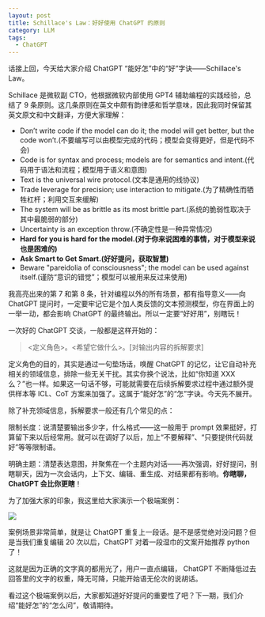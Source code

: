 ```yaml
---
layout: post
title: Schillace's Law：好好使用 ChatGPT 的原则
category: LLM
tags:
  - ChatGPT
---
```


话接上回，今天给大家介绍 ChatGPT “能好怎”中的“好”字诀——Schillace's Law。

Schillace 是微软副 CTO，他根据微软内部使用 GPT4 辅助编程的实践经验，总结了 9 条原则。这几条原则在英文中颇有韵律感和哲学意味，因此我同时保留其英文原文和中文翻译，方便大家理解：

* Don’t write code if the model can do it; the model will get better, but the code won’t.(不要编写可以由模型完成的代码；模型会变得更好，但是代码不会)
* Code is for syntax and process; models are for semantics and intent.(代码用于语法和流程；模型用于语义和意图)
* Text is the universal wire protocol.(文本是通用的线协议)
* Trade leverage for precision; use interaction to mitigate.(为了精确性而牺牲杠杆；利用交互来缓解)
* The system will be as brittle as its most brittle part.(系统的脆弱性取决于其中最脆弱的部分)
* Uncertainty is an exception throw.(不确定性是一种异常情况)
* **Hard for you is hard for the model.(对于你来说困难的事情，对于模型来说也是困难的)**
* **Ask Smart to Get Smart.(好好提问，获取智慧)**
* Beware "pareidolia of consciousness"; the model can be used against itself.(谨防“意识的错觉”；模型可以被用来反过来使用)

我高亮出来的第 7 和第 8 条，针对编程以外的所有场景，都有指导意义——向 ChatGPT 提问时，一定要牢记它是个加人类反馈的文本预测模型，你在界面上的一举一动，都会影响 ChatGPT 的最终输出。所以一定要“好好用”，别瞎玩！

一次好的 ChatGPT 交谈，一般都是这样开始的：

> <定义角色>。<希望它做什么>。[对输出内容的拆解要求]

定义角色的目的，其实是通过一句垫场话，唤醒 ChatGPT 的记忆，让它自动补充相关的领域信息，排除一些无关干扰。其实你换个说法，比如“你知道 XXX 么？”也一样。如果这一句话不够，可能就需要在后续拆解要求过程中通过额外提供样本等 ICL、CoT 方案来加强了。这属于“能好怎”的“怎”字诀。今天先不展开。

除了补充领域信息，拆解要求一般还有几个常见的点：

限制长度：说清楚要输出多少字，什么格式——这一般用于 prompt 效果挺好，打算留下来以后经常用。就可以在调好了以后，加上“不要解释”、“只要提供代码就好”等等限制语。

明确主题：清楚表达意图，并聚焦在一个主题内对话——再次强调，好好提问，别瞎聊天，因为一次会话内，上下文、编辑、重生成、对结果都有影响。**你瞎聊，ChatGPT 会比你更瞎**！

为了加强大家的印象，我这里给大家演示一个极端案例：

![](https://mmbiz.qpic.cn/mmbiz_png/tNjHEwGJhqFbCicYib93vnZZ1PYjy24a8WOiaUbib3tkQ4GlwDWicFHg55QtgFNxaKIX1HWZhp63rt8HF0cvTYyDeNA/640?wx_fmt=png&tp=webp&wxfrom=5&wx_lazy=1&wx_co=1)

案例场景非常简单，就是让 ChatGPT 重复上一段话。是不是感觉绝对没问题？但是当我们重复编辑 20 次以后，ChatGPT 对着一段湿巾的文案开始推荐 python 了！

这就是因为正确的文字真的都用光了，用户一直点编辑， ChatGPT 不断降低过去回答里的文字的权重，降无可降，只能开始语无伦次的说胡话。

看过这个极端案例以后，大家都知道好好提问的重要性了吧？下一期，我们介绍“能好怎”的“怎么问”，敬请期待。
